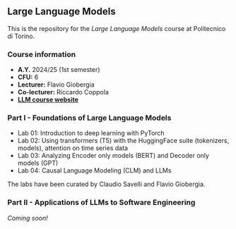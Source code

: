 ## Large Language Models

This is the repository for the *Large Language Models* course at Politecnico di Torino. 


### Course information

- **A.Y.** 2024/25 (1st semester)
- **CFU:** 6
- **Lecturer:** Flavio Giobergia
- **Co-lecturer:** Riccardo Coppola
- **[LLM course website](https://dbdmg.polito.it/dbdmg_web/2024/large-language-models-2024-25/)**


### Part I - Foundations of Large Language Models

- Lab 01: Introduction to deep learning with PyTorch
- Lab 02: Using transformers (T5) with the HuggingFace suite (tokenizers, models), attention on time series data
- Lab 03: Analyzing Encoder only models (BERT) and Decoder only models (GPT)
- Lab 04: Causal Language Modeling (CLM) and LLMs

The labs have been curated by Claudio Savelli and Flavio Giobergia. 

### Part II - Applications of LLMs to Software Engineering
*Coming soon!*
